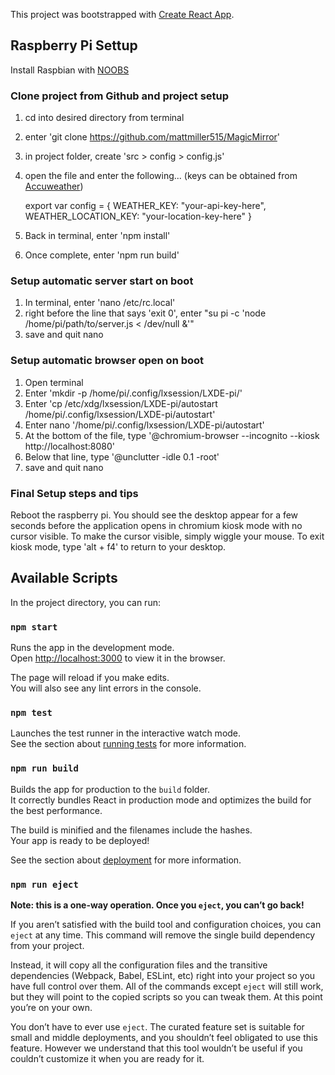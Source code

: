 This project was bootstrapped with [Create React App](https://github.com/facebook/create-react-app).

## Raspberry Pi Settup

Install Raspbian with [NOOBS](https://www.raspberrypi.org/downloads/noobs/)

### Clone project from Github and project setup

1. cd into desired directory from terminal
2. enter 'git clone https://github.com/mattmiller515/MagicMirror'
3. in project folder, create 'src > config > config.js'
4. open the file and enter the following... (keys can be obtained from [Accuweather](https://developer.accuweather.com/))

    export var config = {
        WEATHER_KEY: "your-api-key-here",
        WEATHER_LOCATION_KEY: "your-location-key-here"
    }

5. Back in terminal, enter 'npm install'
6. Once complete, enter 'npm run build'

### Setup automatic server start on boot

1. In terminal, enter 'nano /etc/rc.local'
2. right before the line that says 'exit 0', enter "su pi -c 'node /home/pi/path/to/server.js < /dev/null &'"
3. save and quit nano

### Setup automatic browser open on boot

1. Open terminal
2. Enter 'mkdir -p /home/pi/.config/lxsession/LXDE-pi/'
3. Enter 'cp /etc/xdg/lxsession/LXDE-pi/autostart /home/pi/.config/lxsession/LXDE-pi/autostart'
4. Enter nano '/home/pi/.config/lxsession/LXDE-pi/autostart'
5. At the bottom of the file, type '@chromium-browser --incognito --kiosk http://localhost:8080'
6. Below that line, type '@unclutter -idle 0.1 -root'
7. save and quit nano

### Final Setup steps and tips
 
Reboot the raspberry pi. You should see the desktop appear for a few seconds before the application opens in chromium kiosk mode with no cursor visible. To make the cursor visible, simply wiggle your mouse. To exit kiosk mode, type 'alt + f4' to return to your desktop.

## Available Scripts

In the project directory, you can run:

### `npm start`

Runs the app in the development mode.<br>
Open [http://localhost:3000](http://localhost:3000) to view it in the browser.

The page will reload if you make edits.<br>
You will also see any lint errors in the console.

### `npm test`

Launches the test runner in the interactive watch mode.<br>
See the section about [running tests](https://facebook.github.io/create-react-app/docs/running-tests) for more information.

### `npm run build`

Builds the app for production to the `build` folder.<br>
It correctly bundles React in production mode and optimizes the build for the best performance.

The build is minified and the filenames include the hashes.<br>
Your app is ready to be deployed!

See the section about [deployment](https://facebook.github.io/create-react-app/docs/deployment) for more information.

### `npm run eject`

**Note: this is a one-way operation. Once you `eject`, you can’t go back!**

If you aren’t satisfied with the build tool and configuration choices, you can `eject` at any time. This command will remove the single build dependency from your project.

Instead, it will copy all the configuration files and the transitive dependencies (Webpack, Babel, ESLint, etc) right into your project so you have full control over them. All of the commands except `eject` will still work, but they will point to the copied scripts so you can tweak them. At this point you’re on your own.

You don’t have to ever use `eject`. The curated feature set is suitable for small and middle deployments, and you shouldn’t feel obligated to use this feature. However we understand that this tool wouldn’t be useful if you couldn’t customize it when you are ready for it.
